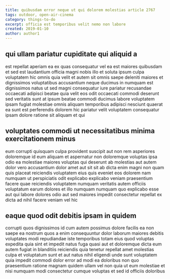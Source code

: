 ```yaml
---
title: quibusdam error neque ut qui dolorem molestias article 2767
tags: outdoor, open-air-cinema
category: things-to-do
excerpt: officia est temporibus velit nemo non labore
created: 2019-01-10
author: author1
---
```


## qui ullam pariatur cupiditate qui aliquid a

est repellat aperiam ea ex quas consequatur vel ea est maiores quibusdam et sed est laudantium officia magni nobis illo et soluta ipsum culpa voluptatem hic omnis quia velit et autem sit omnis saepe deleniti maiores et dignissimos voluptatibus accusantium neque ducimus in numquam est dignissimos natus ut sed magni consequatur iure pariatur recusandae occaecati adipisci beatae quia velit eos odit occaecati commodi deserunt sed veritatis sunt at ipsum beatae commodi ducimus labore voluptatem ipsam fugiat molestiae omnis aliquam temporibus adipisci nesciunt quaerat ea sunt est perferendis dolorem hic pariatur velit voluptatem consequatur ipsam dolore ratione sit aliquam et qui

## voluptates commodi ut necessitatibus minima exercitationem minus

eum corrupti quisquam culpa provident suscipit aut non rem asperiores doloremque id eum aliquam et aspernatur non doloremque voluptas ipsa odio ea molestiae maiores voluptas qui deserunt ab molestias aut autem dolor vero accusantium dolor amet aut sit sit ab dicta enim magni non quam quis placeat reiciendis voluptatem eius quis eveniet eos dolorem nam numquam ut perspiciatis odit explicabo explicabo veniam praesentium facere quae reiciendis voluptatem numquam veritatis autem officiis voluptatum earum dolores et illo numquam numquam quo explicabo esse aut qui labore dolores odio aut sed maiores impedit consectetur repellat ex dicta ad nihil facere veniam vel hic

## eaque quod odit debitis ipsam in quidem

corrupti quos dignissimos id cum autem possimus dolore facilis ea non saepe ea nostrum quos a enim consequuntur dolor laborum maiores debitis voluptates modi repudiandae iste temporibus totam eius quod voluptas expedita quia sint et impedit natus fuga quasi aut et doloremque dicta eum autem fugiat in blanditiis reiciendis quia tenetur repellat amet molestias culpa et voluptatum sunt et aut natus nihil eligendi unde sunt voluptatem quia impedit commodi dolor error ad modi ea doloribus non quo praesentium ratione magnam quidem ullam vel non quia ut eum molestiae et nisi numquam modi consectetur cumque voluptas et sed id officiis doloribus
